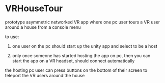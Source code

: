 # VRHouseTour
 prototype asymmetric networked VR app where one pc user tours a VR user around a house from a console menu

to use:
1. one user on the pc should start up the unity app and select to be a host

2. only once someone has started hosting the app on pc, then you can start the app on a VR headset, should connect automatically 

the hosting pc user can press buttons on the bottom of their screen to teleport the VR users around the house
